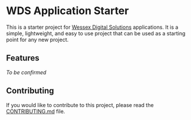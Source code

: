 # WDS Application Starter

This is a starter project for [Wessex Digital Solutions](https://www.wessexdigitalsolutions.co.uk) applications. It is a simple, lightweight, and easy to use project that can be used as a starting point for any new project.

## Features

_To be confirmed_

## Contributing

If you would like to contribute to this project, please read the [CONTRIBUTING.md](CONTRIBUTING.md) file.
